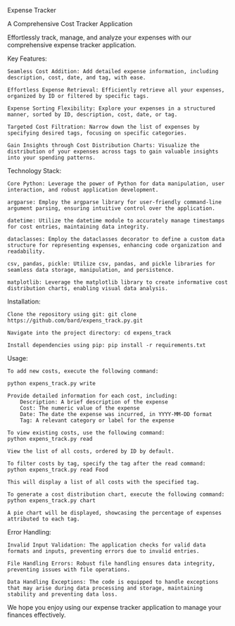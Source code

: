 Expense Tracker

A Comprehensive Cost Tracker Application

Effortlessly track, manage, and analyze your expenses with our comprehensive expense tracker application.

Key Features:

    Seamless Cost Addition: Add detailed expense information, including description, cost, date, and tag, with ease.

    Effortless Expense Retrieval: Efficiently retrieve all your expenses, organized by ID or filtered by specific tags.

    Expense Sorting Flexibility: Explore your expenses in a structured manner, sorted by ID, description, cost, date, or tag.

    Targeted Cost Filtration: Narrow down the list of expenses by specifying desired tags, focusing on specific categories.

    Gain Insights through Cost Distribution Charts: Visualize the distribution of your expenses across tags to gain valuable insights into your spending patterns.

Technology Stack:

    Core Python: Leverage the power of Python for data manipulation, user interaction, and robust application development.

    argparse: Employ the argparse library for user-friendly command-line argument parsing, ensuring intuitive control over the application.

    datetime: Utilize the datetime module to accurately manage timestamps for cost entries, maintaining data integrity.

    dataclasses: Employ the dataclasses decorator to define a custom data structure for representing expenses, enhancing code organization and readability.

    csv, pandas, pickle: Utilize csv, pandas, and pickle libraries for seamless data storage, manipulation, and persistence.

    matplotlib: Leverage the matplotlib library to create informative cost distribution charts, enabling visual data analysis.

Installation:

    Clone the repository using git: git clone https://github.com/bard/expens_track.py.git

    Navigate into the project directory: cd expens_track

    Install dependencies using pip: pip install -r requirements.txt

Usage:

    To add new costs, execute the following command:

    python expens_track.py write

    Provide detailed information for each cost, including:
        Description: A brief description of the expense
        Cost: The numeric value of the expense
        Date: The date the expense was incurred, in YYYY-MM-DD format
        Tag: A relevant category or label for the expense

    To view existing costs, use the following command:
    python expens_track.py read

    View the list of all costs, ordered by ID by default.

    To filter costs by tag, specify the tag after the read command:
    python expens_track.py read Food

    This will display a list of all costs with the specified tag.

    To generate a cost distribution chart, execute the following command:
    python expens_track.py chart

    A pie chart will be displayed, showcasing the percentage of expenses attributed to each tag.

Error Handling:

    Invalid Input Validation: The application checks for valid data formats and inputs, preventing errors due to invalid entries.

    File Handling Errors: Robust file handling ensures data integrity, preventing issues with file operations.

    Data Handling Exceptions: The code is equipped to handle exceptions that may arise during data processing and storage, maintaining stability and preventing data loss.

We hope you enjoy using our expense tracker application to manage your finances effectively.
